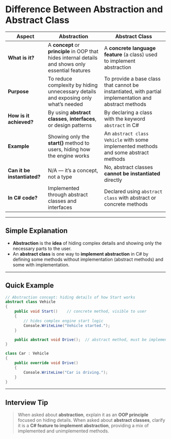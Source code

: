 # Difference Between Abstraction and Abstract Class

| Aspect                      | Abstraction                                                                                         | Abstract Class                                                                                        |
| --------------------------- | --------------------------------------------------------------------------------------------------- | ----------------------------------------------------------------------------------------------------- |
| **What is it?**             | A **concept** or **principle** in OOP that hides internal details and shows only essential features | A **concrete language feature** (a class) used to implement abstraction                               |
| **Purpose**                 | To reduce complexity by hiding unnecessary details and exposing only what’s needed                  | To provide a base class that cannot be instantiated, with partial implementation and abstract methods |
| **How is it achieved?**     | By using **abstract classes**, **interfaces**, or design patterns                                   | By declaring a class with the keyword `abstract` in C#                                                |
| **Example**                 | Showing only the **start()** method to users, hiding how the engine works                           | An `abstract class Vehicle` with some implemented methods and some abstract methods                   |
| **Can it be instantiated?** | N/A — it’s a concept, not a type                                                                    | No, abstract classes **cannot be instantiated** directly                                              |
| **In C# code?**             | Implemented through abstract classes and interfaces                                                 | Declared using `abstract class` with abstract or concrete methods                                     |

***

## Simple Explanation

* **Abstraction** is the **idea** of hiding complex details and showing only the necessary parts to the user.
* An **abstract class** is one way to **implement abstraction** in C# by defining some methods without implementation (abstract methods) and some with implementation.

***

## Quick Example

```csharp
// Abstraction concept: hiding details of how Start works
abstract class Vehicle
{
    public void Start()    // concrete method, visible to user
    {
        // hides complex engine start logic
        Console.WriteLine("Vehicle started.");
    }

    public abstract void Drive();  // abstract method, must be implemented by subclasses
}

class Car : Vehicle
{
    public override void Drive()
    {
        Console.WriteLine("Car is driving.");
    }
}
```

***

## Interview Tip

> When asked about **abstraction**, explain it as an **OOP principle** focused on hiding details. When asked about **abstract classes**, clarify it is a **C# feature to implement abstraction**, providing a mix of implemented and unimplemented methods.
